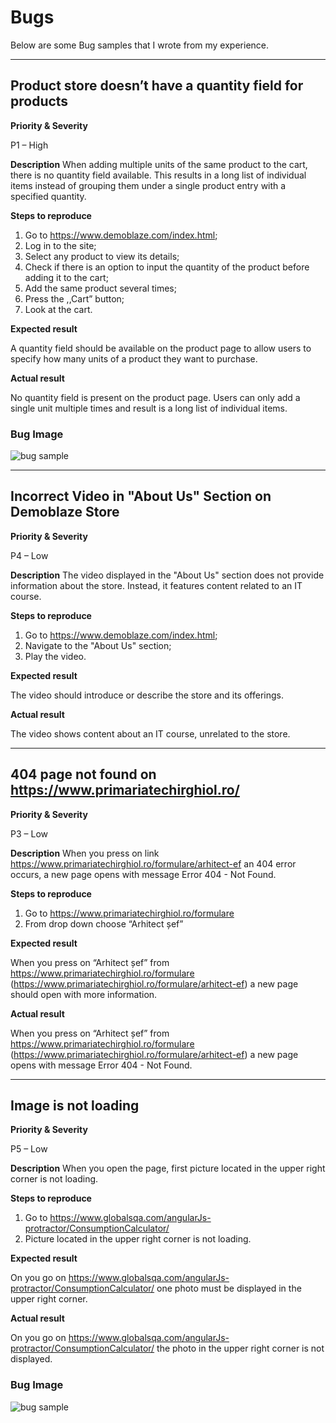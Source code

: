 # Bugs 

Below are some Bug samples that I wrote from my experience. 

----------------- 
## Product store doesn’t have a quantity field for products 

**Priority & Severity**

P1 – High 

**Description** 
When adding multiple units of the same product to the cart, there is no quantity field available. This results in a long list of individual items instead of grouping them under a single product entry with a specified quantity. 

**Steps to reproduce**
1. Go to https://www.demoblaze.com/index.html;   
2. Log in to the site; 
3. Select any product to view its details; 
4. Check if there is an option to input the quantity of the product before adding it to the cart; 
5. Add the same product several times; 
6. Press the ,,Cart” button; 
7. Look at the cart.

**Expected result**

A quantity field should be available on the product page to allow users to specify how many units of a product they want to purchase. 

**Actual result**

No quantity field is present on the product page. Users can only add a single unit multiple times and result is a long list of individual items. 

### Bug Image 

![bug sample](https://github.com/delia792/images/blob/main/Screenshot%202024-10-12%20192540.png?raw=true) 

----------------- 

## Incorrect Video in "About Us" Section on Demoblaze Store  

**Priority & Severity**

P4 – Low  

**Description** 
The video displayed in the "About Us" section does not provide information about the store. Instead, it features content related to an IT course.  

**Steps to reproduce**
1. Go to https://www.demoblaze.com/index.html;   
2. Navigate to the "About Us" section; 
3. Play the video. 

**Expected result**

The video should introduce or describe the store and its offerings. 

**Actual result** 

The video shows content about an IT course, unrelated to the store. 

----------------- 

## 404 page not found on https://www.primariatechirghiol.ro/ 

**Priority & Severity**

P3 – Low  

**Description** 
When you press on link https://www.primariatechirghiol.ro/formulare/arhitect-ef an 404 error occurs, a new page opens with message Error 404 - Not Found. 

**Steps to reproduce**
1. Go to https://www.primariatechirghiol.ro/formulare 
2. From drop down choose “Arhitect șef”  

**Expected result**

When you press on “Arhitect șef” from https://www.primariatechirghiol.ro/formulare (https://www.primariatechirghiol.ro/formulare/arhitect-ef) a new page should open with more information.  

**Actual result** 

When you press on “Arhitect șef” from https://www.primariatechirghiol.ro/formulare (https://www.primariatechirghiol.ro/formulare/arhitect-ef)  a new page opens with message Error 404 - Not Found. 

----------------- 
## Image is not loading 

**Priority & Severity**

P5 – Low  

**Description** 
When you open the page, first picture located in the upper right corner is not loading. 

**Steps to reproduce**
1. Go to https://www.globalsqa.com/angularJs-protractor/ConsumptionCalculator/  
2. Picture located in the upper right corner is not loading.  

**Expected result**

On you go on  https://www.globalsqa.com/angularJs-protractor/ConsumptionCalculator/ one photo must be displayed in the upper right corner. 

**Actual result** 

On you go on  https://www.globalsqa.com/angularJs-protractor/ConsumptionCalculator/ the photo in the upper right corner is not displayed. 


### Bug Image 

![bug sample](https://github.com/delia792/images/blob/main/Screenshot%202024-10-12%20201452.png?raw=true) 
